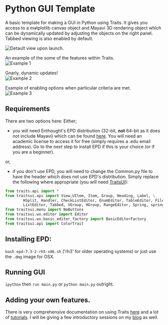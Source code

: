 Python GUI Template
=================

A basic template for making a GUI in Python using Traits. It gives you access to a matplotlib canvas object and Mayavi 3D rendering object which can be dynamically updated by adjusting the objects on the right panel. Tabbed viewing is also enabled by default.

![Detault view upon launch.](http://www.brendangriffen.com/assets/pythongui/PythonGUIEx7-1024x599.png)

An example of the some of the features within Traits.  
![Example 1](http://www.brendangriffen.com/assets/pythongui/PythonGUIEx4Zoom.png)

Gnarly, dynamic updates!  
![Example 2](http://www.brendangriffen.com/assets/pythongui/PythonGUIEx5.png)

Example of enabling options when particular criteria are met.  
![Example 3](http://www.brendangriffen.com/assets/pythongui/PythonGUIEx6.png)

## Requirements

There are two options here:
Either;

* you will need Enthought's EPD distribution (32-bit, **not** 64-bit as it does not include Mayavi) which can be found [here](https://www.enthought.com/repo/epd/installers/). You will need an academic license to access it for free (simply requires a .edu email address). Go to the next step to install EPD if this is your choice (or if you are a beginner).

or,

* if you don't use EPD, you will need to change the Common.py file to have the header which does not use EPD's distribution. Simply replace the following where appropriate (you will need [TraitsUI](https://github.com/enthought/traitsui)):

```python
from traits.api import *
from traitsui.api import View,UItem, Item, Group, Heading, Label, \
        HSplit, Handler, CheckListEditor, EnumEditor, TableEditor, FileEditor, \
        ListEditor, Tabbed, VGroup, HGroup, RangeEditor, Spring, spring
from traitsui.menu import NoButtons
from traitsui.wx.editor import Editor
from traitsui.wx.basic_editor_factory import BasicEditorFactory
from traitsui.api import ColorTrait
```

## Installing EPD:

`bash epd-7.3-2-rh5-x86.sh` ('rh3' for older operating systems) or just use the `.dmg` image for OSX.

## Running GUI

`ipython` then `run main.py` or `python main.py` outright.

## Adding your own features.

There is very comprehensive documentation on using Traits [here](http://code.enthought.com/projects/traits/documentation.php) and a lot of [tutorials](http://docs.enthought.com/traitsui/tutorials/index.html). I will be giving a few introductory sessions on my [blog](http://www.brendangriffen.com) as well.
